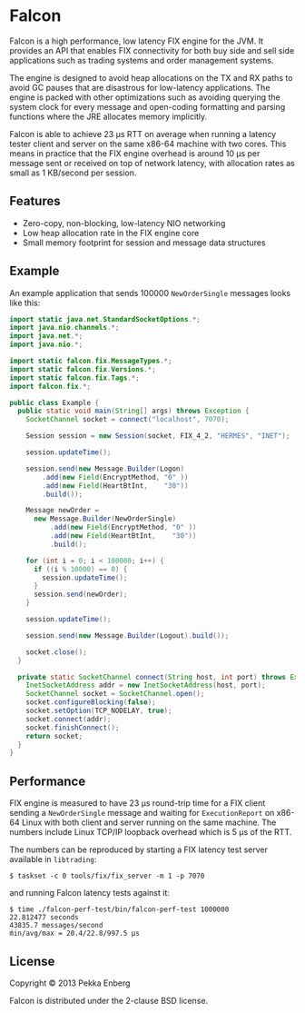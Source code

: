 # Falcon

Falcon is a high performance, low latency FIX engine for the JVM. It provides
an API that enables FIX connectivity for both buy side and sell side
applications such as trading systems and order management systems.

The engine is designed to avoid heap allocations on the TX and RX paths to
avoid GC pauses that are disastrous for low-latency applications. The engine
is packed with other optimizations such as avoiding querying the system clock
for every message and open-coding formatting and parsing functions where the
JRE allocates memory implicitly.

Falcon is able to achieve 23 µs RTT on average when running a latency tester
client and server on the same x86-64 machine with two cores. This means in
practice that the FIX engine overhead is around 10 µs per message sent or
received on top of network latency, with allocation rates as small as 1
KB/second per session.

## Features

* Zero-copy, non-blocking, low-latency NIO networking
* Low heap allocation rate in the FIX engine core
* Small memory footprint for session and message data structures

## Example

An example application that sends 100000 ``NewOrderSingle`` messages looks like
this:

```java
import static java.net.StandardSocketOptions.*;
import java.nio.channels.*;
import java.net.*;
import java.nio.*;

import static falcon.fix.MessageTypes.*;
import static falcon.fix.Versions.*;
import static falcon.fix.Tags.*;
import falcon.fix.*;

public class Example {
  public static void main(String[] args) throws Exception {
    SocketChannel socket = connect("localhost", 7070);

    Session session = new Session(socket, FIX_4_2, "HERMES", "INET");

    session.updateTime();

    session.send(new Message.Builder(Logon)
        .add(new Field(EncryptMethod, "0" ))
        .add(new Field(HeartBtInt,    "30"))
        .build());

    Message newOrder =
      new Message.Builder(NewOrderSingle)
          .add(new Field(EncryptMethod, "0" ))
          .add(new Field(HeartBtInt,    "30"))
          .build();

    for (int i = 0; i < 100000; i++) {
      if ((i % 10000) == 0) {
        session.updateTime();
      }
      session.send(newOrder);
    }

    session.updateTime();

    session.send(new Message.Builder(Logout).build());

    socket.close();
  }

  private static SocketChannel connect(String host, int port) throws Exception {
    InetSocketAddress addr = new InetSocketAddress(host, port);
    SocketChannel socket = SocketChannel.open();
    socket.configureBlocking(false);
    socket.setOption(TCP_NODELAY, true);
    socket.connect(addr);
    socket.finishConnect();
    return socket;
  }
}
```

## Performance

FIX engine is measured to have 23 µs round-trip time for a FIX client sending a
``NewOrderSingle`` message and waiting for ``ExecutionReport`` on x86-64 Linux
with both client and server running on the same machine.  The numbers include
Linux TCP/IP loopback overhead which is 5 µs of the RTT.

The numbers can be reproduced by starting a FIX latency test server available
in ``libtrading``:

```
$ taskset -c 0 tools/fix/fix_server -m 1 -p 7070
```

and running Falcon latency tests against it:

```
$ time ./falcon-perf-test/bin/falcon-perf-test 1000000
22.812477 seconds
43835.7 messages/second
ḿin/avg/max = 20.4/22.8/997.5 µs
```

## License

Copyright © 2013 Pekka Enberg

Falcon is distributed under the 2-clause BSD license.
